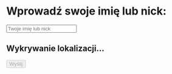 <!DOCTYPE html>
<html lang="pl">
<head>
    <meta charset="UTF-8">
    <meta name="viewport" content="width=device-width, initial-scale=1.0">
    <title>Wprowadź swój nick</title>
    <style>
        #privacyPolicy {
            display: none; /* Ukryj politykę prywatności na początku */
            border: 1px solid #ccc;
            padding: 10px;
            margin: 20px 0;
            background-color: #f9f9f9;
        }
    </style>
</head>
<body>
    <h1>Wprowadź swoje imię lub nick:</h1>
    <input type="text" id="username" placeholder="Twoje imię lub nick" required>
    <h2 id="locationStatus">Wykrywanie lokalizacji...</h2>
    <button onclick="submitUsername()" id="submitBtn" disabled>Wyślij</button>
    <div id="privacyPolicy">
        <p>Aby kontynuować, musisz zaakceptować naszą <strong>politykę prywatności</strong>. Zbieramy dane o Twojej lokalizacji na podstawie adresu IP w celu dostarczenia lepszych usług.</p>
        <button id="acceptPolicy">Akceptuję politykę prywatności</button>
    </div>
    <script>
        let userCity = ""; // Zmienna do przechowywania lokalizacji
        let policyAccepted = false; // Zmienna do przechowywania stanu akceptacji polityki
        async function getLocation() {
            try {
                const response = await fetch('https://ipapi.co/json/');
                const data = await response.json();
                userCity = data.city || "Nieznane miasto"; // Zwraca miasto lub informację, że miasto jest nieznane
                document.getElementById('locationStatus').innerText = `Twoje miasto: ${userCity}`;
                document.getElementById('submitBtn').disabled = false; // Włącz przycisk wysyłania
            } catch (error) {
                console.error("Błąd podczas uzyskiwania lokalizacji:", error);
                document.getElementById('locationStatus').innerText = 'Nie udało się uzyskać lokalizacji.';
            }
        }
        async function submitUsername() {
            const username = document.getElementById('username').value;
            if (!username || !userCity) {
                alert('Wprowadź swoje imię lub nick oraz uzyskaj lokalizację!');
                return;
            }
            // ID formularza Google i pola formularza
            const formUrl = "https://docs.google.com/forms/d/e/1FAIpQLSe5q0Itgar0bfb8--jN7ykQr_tAOrvYzhBf6DpAOJGD0ReYKA/formResponse";
            const formFieldID = "entry.1068117997";  // ID pola formularza
            // Dodaj użytkownika i lokalizację do wartości
            const prefixedUsername = `Użytkownik: ${username}, Miasto: ${userCity}`;
            // Utwórz dane formularza
            const formData = new FormData();
            formData.append(formFieldID, prefixedUsername);
            try {
                // Wyślij dane do formularza Google
                await fetch(formUrl, {
                    method: "POST",
                    mode: "no-cors",
                    body: formData
                });
                alert("Nick i lokalizacja zapisane pomyślnie!");
                document.getElementById('username').value = ""; // Wyczyść pole po wysłaniu
                userCity = ""; // Wyczyść lokalizację
                document.getElementById('locationStatus').innerText = "Wykrywanie lokalizacji...";
                document.getElementById('submitBtn').disabled = true; // Wyłącz przycisk wysyłania
            } catch (error) {
                console.error("Błąd:", error);
                alert("Wystąpił błąd podczas zapisu.");
            }
        }
        // Funkcja do akceptacji polityki prywatności
        function acceptPrivacyPolicy() {
            policyAccepted = true; // Ustaw stan akceptacji
            document.getElementById('privacyPolicy').style.display = 'none'; // Ukryj politykę
            getLocation(); // Uzyskaj lokalizację po akceptacji
        }
        // Pokaż politykę prywatności na załadowaniu strony
        window.onload = function() {
            document.getElementById('privacyPolicy').style.display = 'block';
            document.getElementById('acceptPolicy').onclick = acceptPrivacyPolicy;
        };
    </script>
</body>
</html>
